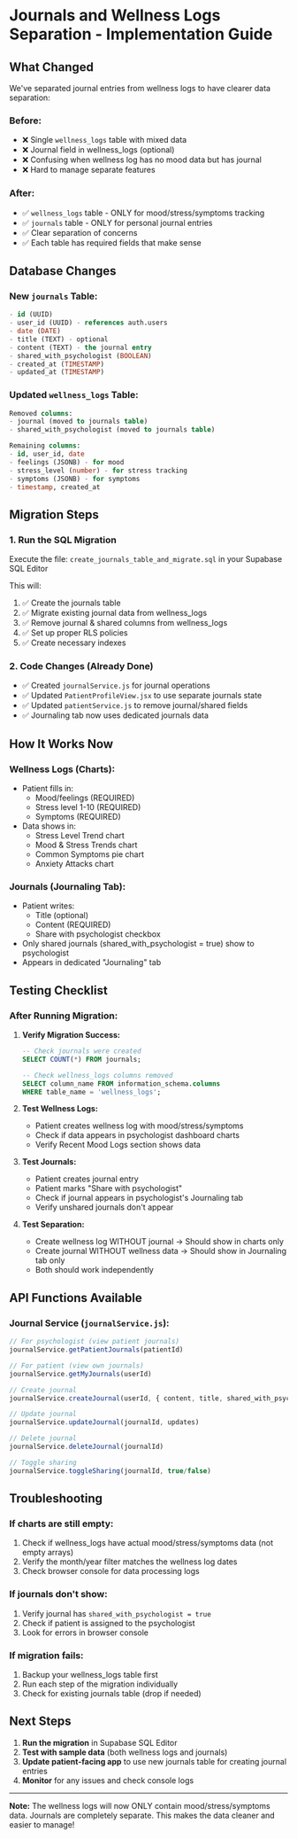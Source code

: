 # Journals and Wellness Logs Separation - Implementation Guide

## What Changed

We've separated journal entries from wellness logs to have clearer data separation:

### Before:
- ❌ Single `wellness_logs` table with mixed data
- ❌ Journal field in wellness_logs (optional)
- ❌ Confusing when wellness log has no mood data but has journal
- ❌ Hard to manage separate features

### After:
- ✅ `wellness_logs` table - ONLY for mood/stress/symptoms tracking
- ✅ `journals` table - ONLY for personal journal entries
- ✅ Clear separation of concerns
- ✅ Each table has required fields that make sense

## Database Changes

### New `journals` Table:
```sql
- id (UUID)
- user_id (UUID) - references auth.users
- date (DATE)
- title (TEXT) - optional
- content (TEXT) - the journal entry
- shared_with_psychologist (BOOLEAN)
- created_at (TIMESTAMP)
- updated_at (TIMESTAMP)
```

### Updated `wellness_logs` Table:
```sql
Removed columns:
- journal (moved to journals table)
- shared_with_psychologist (moved to journals table)

Remaining columns:
- id, user_id, date
- feelings (JSONB) - for mood
- stress_level (number) - for stress tracking
- symptoms (JSONB) - for symptoms
- timestamp, created_at
```

## Migration Steps

### 1. Run the SQL Migration
Execute the file: `create_journals_table_and_migrate.sql` in your Supabase SQL Editor

This will:
1. ✅ Create the journals table
2. ✅ Migrate existing journal data from wellness_logs
3. ✅ Remove journal & shared columns from wellness_logs
4. ✅ Set up proper RLS policies
5. ✅ Create necessary indexes

### 2. Code Changes (Already Done)
- ✅ Created `journalService.js` for journal operations
- ✅ Updated `PatientProfileView.jsx` to use separate journals state
- ✅ Updated `patientService.js` to remove journal/shared fields
- ✅ Journaling tab now uses dedicated journals data

## How It Works Now

### Wellness Logs (Charts):
- Patient fills in:
  - Mood/feelings (REQUIRED)
  - Stress level 1-10 (REQUIRED)
  - Symptoms (REQUIRED)
- Data shows in:
  - Stress Level Trend chart
  - Mood & Stress Trends chart
  - Common Symptoms pie chart
  - Anxiety Attacks chart

### Journals (Journaling Tab):
- Patient writes:
  - Title (optional)
  - Content (REQUIRED)
  - Share with psychologist checkbox
- Only shared journals (shared_with_psychologist = true) show to psychologist
- Appears in dedicated "Journaling" tab

## Testing Checklist

### After Running Migration:

1. **Verify Migration Success:**
   ```sql
   -- Check journals were created
   SELECT COUNT(*) FROM journals;
   
   -- Check wellness_logs columns removed
   SELECT column_name FROM information_schema.columns 
   WHERE table_name = 'wellness_logs';
   ```

2. **Test Wellness Logs:**
   - Patient creates wellness log with mood/stress/symptoms
   - Check if data appears in psychologist dashboard charts
   - Verify Recent Mood Logs section shows data

3. **Test Journals:**
   - Patient creates journal entry
   - Patient marks "Share with psychologist"
   - Check if journal appears in psychologist's Journaling tab
   - Verify unshared journals don't appear

4. **Test Separation:**
   - Create wellness log WITHOUT journal → Should show in charts only
   - Create journal WITHOUT wellness data → Should show in Journaling tab only
   - Both should work independently

## API Functions Available

### Journal Service (`journalService.js`):
```javascript
// For psychologist (view patient journals)
journalService.getPatientJournals(patientId)

// For patient (view own journals)
journalService.getMyJournals(userId)

// Create journal
journalService.createJournal(userId, { content, title, shared_with_psychologist })

// Update journal
journalService.updateJournal(journalId, updates)

// Delete journal
journalService.deleteJournal(journalId)

// Toggle sharing
journalService.toggleSharing(journalId, true/false)
```

## Troubleshooting

### If charts are still empty:
1. Check if wellness_logs have actual mood/stress/symptoms data (not empty arrays)
2. Verify the month/year filter matches the wellness log dates
3. Check browser console for data processing logs

### If journals don't show:
1. Verify journal has `shared_with_psychologist = true`
2. Check if patient is assigned to the psychologist
3. Look for errors in browser console

### If migration fails:
1. Backup your wellness_logs table first
2. Run each step of the migration individually
3. Check for existing journals table (drop if needed)

## Next Steps

1. **Run the migration** in Supabase SQL Editor
2. **Test with sample data** (both wellness logs and journals)
3. **Update patient-facing app** to use new journals table for creating journal entries
4. **Monitor** for any issues and check console logs

---

**Note:** The wellness logs will now ONLY contain mood/stress/symptoms data. Journals are completely separate. This makes the data cleaner and easier to manage!
